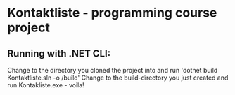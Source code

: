 # Kontaktliste - programming course project
## Running with .NET CLI:</H2>
Change to the directory you cloned the project into and run
'dotnet build Kontaktliste.sln -o /build'
Change to the build-directory you just created and run Kontakliste.exe - voila!
